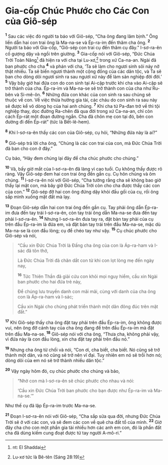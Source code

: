 # Gia-cốp Chúc Phước cho Các Con của Giô-sép
<sup><b>1</b></sup> Sau các việc đó người ta báo với Giô-sép, “Cha ông đang lâm bịnh.” Ông liền dẫn hai con trai ông là Ma-na-se và Ép-ra-im đến thăm cha ông. <sup><b>2</b></sup> Người ta báo với Gia-cốp, “Giô-sép con trai cụ đến thăm cụ đây.” I-sơ-ra-ên cố gượng dậy và ngồi trên giường. <sup><b>3</b></sup> Gia-cốp nói với Giô-sép, “Đức Chúa Trời Toàn Năng[^1-4d111841-8f49-4bac-bb39-a622c27f70e5] đã hiện ra với cha tại Lu-xơ,[^2-4d111841-8f49-4bac-bb39-a622c27f70e5] trong xứ Ca-na-an. Ngài đã ban phước cho cha <sup><b>4</b></sup> và phán với cha, ‘Ta sẽ làm cho ngươi sinh sôi nảy nở thật nhiều. Ta sẽ biến ngươi thành một cộng đồng của các dân tộc, và Ta sẽ ban cho dòng dõi ngươi sinh ra sau ngươi xứ này để làm sản nghiệp đời đời.’ <sup><b>5</b></sup> Vậy bây giờ hai đứa con do con sinh tại Ai-cập trước khi cha vào Ai-cập sẽ trở thành của cha. Ép-ra-im và Ma-na-se sẽ trở thành con của cha như Ru-bên và Si-mê-ôn. <sup><b>6</b></sup> Những đứa con khác của con sinh ra sau chúng sẽ thuộc về con. Về việc thừa hưởng gia tài, các cháu do con sinh ra sau này sẽ được kể vô dòng họ của hai anh chúng. <sup><b>7</b></sup> Khi cha từ Pa-đan trở về thì tội nghiệp thay, dọc đường Ra-chên đã qua đời trong xứ Ca-na-an, chỉ còn cách Ép-rát một đoạn đường ngắn. Cha đã chôn mẹ con tại đó, bên con đường đi đến Ép-rát” (tức là Bết-lê-hem).

<sup><b>8</b></sup> Khi I-sơ-ra-ên thấy các con của Giô-sép, cụ hỏi, “Những đứa này là ai?”

<sup><b>9</b></sup> Giô-sép trả lời cha ông, “Chúng là các con trai của con, mà Đức Chúa Trời đã ban cho con ở đây.”

Cụ bảo, “Hãy đem chúng lại đây để cha chúc phước cho chúng.”

<sup><b>10</b></sup> Vả, bấy giờ mắt của I-sơ-ra-ên đã làng vì cao tuổi. Cụ không thấy được rõ ràng. Vậy Giô-sép đem hai con trai ông đến gần cụ. Cụ hôn chúng và ôm chúng. <sup><b>11</b></sup> I-sơ-ra-ên nói với Giô-sép, “Cha tưởng rằng cha sẽ không bao giờ thấy lại mặt con, mà bây giờ Đức Chúa Trời còn cho cha được thấy các con của con.” <sup><b>12</b></sup> Giô-sép đỡ hai con ông đứng dậy khỏi đầu gối của cụ, rồi ông sấp mình xuống mặt đất mà lạy.

<sup><b>13</b></sup> Đoạn Giô-sép dẫn hai con trai ông đến gần cụ. Tay phải ông dẫn Ép-ra-im đưa đến tay trái I-sơ-ra-ên, còn tay trái ông dẫn Ma-na-se đưa đến tay phải I-sơ-ra-ên. <sup><b>14</b></sup> Nhưng I-sơ-ra-ên đưa tay ra, đặt bàn tay phải của cụ trên đầu Ép-ra-im là đứa em, và đặt bàn tay trái trên đầu Ma-na-se, mặc dù Ma-na-se là con đầu lòng; cụ để chéo tay như vậy. <sup><b>15</b></sup> Cụ chúc phước cho Giô-sép và nói,

> “Cầu xin Đức Chúa Trời là Đấng cha ông của con là Áp-ra-ham và I-sác đã tôn thờ,
>
> Là Đức Chúa Trời đã chăn dắt con từ khi con lọt lòng mẹ đến ngày nay,
>
> <sup><b>16</b></sup> Tức Thiên Thần đã giải cứu con khỏi mọi nguy hiểm, cầu xin Ngài ban phước cho hai đứa trẻ này,
>
> Để chúng lưu truyền danh con mãi mãi, cùng với danh của cha ông con là Áp-ra-ham và I-sác;
>
> Cầu xin Ngài cho chúng phát triển thành một dân đông đúc trên mặt đất.”

<sup><b>17</b></sup> Khi Giô-sép thấy cha ông đặt tay phải trên đầu Ép-ra-im, ông không được vui, nên ông đỡ cánh tay của cha ông đang để trên đầu Ép-ra-im mà đặt trên đầu Ma-na-se. <sup><b>18</b></sup> Giô-sép nói với cha ông, “Thưa cha, không phải vậy, vì đứa này là con đầu lòng, xin cha đặt tay phải trên đầu nó.”

<sup><b>19</b></sup> Nhưng cha ông từ chối và nói, “Con ơi, cha biết, cha biết. Nó cũng sẽ trở thành một dân, và nó cũng sẽ trở nên vĩ đại. Tuy nhiên em nó sẽ trỗi hơn nó; dòng dõi của em nó sẽ trở thành nhiều dân tộc.”

<sup><b>20</b></sup> Vậy ngày hôm đó, cụ chúc phước cho chúng và bảo,

> “Nhờ con mà I-sơ-ra-ên sẽ chúc phước cho nhau và nói:
>
> ‘Cầu xin Đức Chúa Trời ban phước cho bạn được như Ép-ra-im và Ma-na-se.’”

Như thế cụ đã lập Ép-ra-im trước Ma-na-se.

<sup><b>21</b></sup> Đoạn I-sơ-ra-ên nói với Giô-sép, “Cha sắp sửa qua đời, nhưng Đức Chúa Trời sẽ ở với các con, và sẽ đem các con về quê cha đất tổ của mình. <sup><b>22</b></sup> Giờ đây cha cho con một phần gia tài nhiều hơn các anh em con, đó là phần đất cha đã dùng kiếm cung đoạt được từ tay người A-mô-ri.”

[^1-4d111841-8f49-4bac-bb39-a622c27f70e5]: nt: El Shaddai
[^2-4d111841-8f49-4bac-bb39-a622c27f70e5]: Lu-xơ tức là Bê-tên (Sáng 28:19)
